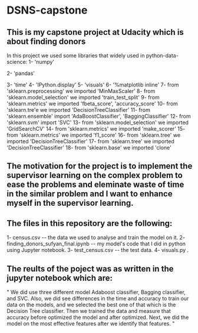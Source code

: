 # DSNS-capstone
## This is my capstone project at Udacity which is about finding donors
In this project we used some libraries that widely used in python-data-science:
1- 'numpy'


2- 'pandas'


3- 'time'
4- 'IPython.display'
5- 'visuals'
6- '%matplotlib inline'
7- from 'sklearn.preprocessing' we imported 'MinMaxScaler'
8- from 'sklearn.model_selection' we imported 'train_test_split'
9- from 'sklearn.metrics' we imported 'fbeta_score', 'accuracy_score'
10- from 'sklearn.tre'e we imported 'DecisionTreeClassifier'
11- from 'sklearn.ensemble' import 'AdaBoostClassifier', 'BaggingClassifier'
12- from 'sklearn.svm' import 'SVC'
13- from 'sklearn.model_selection' we imported 'GridSearchCV'
14- from 'sklearn.metrics' we imported 'make_scorer'
15- from 'sklearn.metrics' we imported 'f1_score'
16- from 'sklearn.tree' we imported 'DecisionTreeClassifier'
17- from 'sklearn.tree' we imported 'DecisionTreeClassifier'
18- from 'sklearn.base' we imported 'clone'

## The motivation for the project is to implement the supervisor learning on the complex problem to ease the problems and eleminate waste of time in the similar problem and I want to enhance myself in the supervisor learning.

## The files in this repository are the following:
1- census.csv -- the data we used to analyse and train the model on it.
2- finding_donors_sufyan_final.ipynb -- my model's code that I did in python using Jupyter notebook.
3- test_census.csv -- the test data.
4- visuals.py .

## The reults of the poject was as written in the jupyter notebook which are:
" We did use three different model Adaboost classifier, Bagging classifier, and SVC. Also, we did see differences in the time and accuracy to train our data on the models, and we selected the best one of that which is the Decision Tree classifier. Then we trained the data and measure that accuracy before optimized the model and after optimized. Next, we did the model on the most effective features after we identify that features. "
